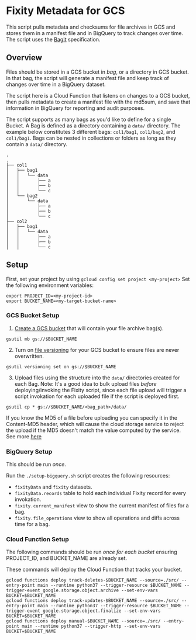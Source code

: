 # Fixity Metadata for GCS
This script pulls metadata and checksums for file archives in GCS and stores them in a manifest file and in BigQuery to track changes over time. The script uses the [BagIt](https://tools.ietf.org/html/draft-kunze-bagit-17) specification.

## Overview
Files should be stored in a GCS bucket in _bag_, or a directory in GCS bucket. In that bag, the script will generate a manifest file and keep track of changes over time in a BigQuery dataset.

The script here is a Cloud Function that listens on changes to a GCS bucket, then pulls metadata to create a manifest file with the md5sum, and save that information in BigQuery for reporting and audit purposes.

The script supports as many bags as you'd like to define for a single Bucket. A Bag is defined as a directory containing a `data/` directory. The example below constitutes 3 different bags: `col1/bag1`, `col1/bag2`, and `col1/bag1`. Bags can be nested in collections or folders as long as they contain a `data/` directory.
```
.
.
├── col1
│   ├── bag1
│   │   └── data
│   │       ├── a
│   │       ├── b
│   │       └── c
│   └── bag2
│       └── data
│           ├── a
│           ├── b
│           └── c
├── col2
│   ├── bag1
│   │   └── data
│   │       ├── a
│   │       ├── b
│   │       └── c
```

## Setup
First, set your project by using `gcloud config set project <my-project>`
Set the following environment variables:
```
export PROJECT_ID=<my-project-id>
export BUCKET_NAME=<my-target-bucket-name>
```

### GCS Bucket Setup
1. [Create a GCS bucket](https://cloud.google.com/storage/docs/creating-buckets#storage-create-bucket-gsutil) that will contain your file archive bag(s).
```
gsutil mb gs://$BUCKET_NAME
```
2. Turn on [file versioning](https://cloud.google.com/storage/docs/object-versioning) for your GCS bucket to ensure files are never overwritten.
```
gsutil versioning set on gs://$BUCKET_NAME
```
3. Upload files using the structure into the `data/` directories created for each Bag. Note: It's a good idea to bulk upload files _before_ deploying/invoking the Fixity script, since each file upload will trigger a script invokation for each uploaded file if the script is deployed first.
```
gsutil cp * gs://$BUCKET_NAME/<bag_path>/data/
```
If you know the MD5 of a file before uploading you can specify it in the Content-MD5 header, which will cause the cloud storage service to reject the upload if the MD5 doesn't match the value computed by the service. See more [here](https://cloud.google.com/storage/docs/gsutil/commands/cp#checksum-validation)

### BigQuery Setup
This should be run *once*.

Run the `./setup-bigquery.sh` script creates the following resources:
* `fixityData` and `fixity` datasets.
* `fixityData.records` table to hold each individual Fixity record for every invokation.
* `fixity.current_manifest` view to show the current manifest of files for a bag.
* `fixity.file_operations` view to show all operations and diffs across time for a bag.

### Cloud Function Setup
The following commands should be run *once for each bucket* ensuring PROJECT_ID, and BUCKET_NAME are already set.

These commands will deploy the Cloud Function that tracks your bucket.
```
gcloud functions deploy track-deletes-$BUCKET_NAME --source=./src/ --entry-point main --runtime python37 --trigger-resource $BUCKET_NAME --trigger-event google.storage.object.archive --set-env-vars BUCKET=$BUCKET_NAME
gcloud functions deploy track-updates-$BUCKET_NAME --source=./src/ --entry-point main --runtime python37 --trigger-resource $BUCKET_NAME --trigger-event google.storage.object.finalize --set-env-vars BUCKET=$BUCKET_NAME
gcloud functions deploy manual-$BUCKET_NAME --source=./src/ --entry-point main --runtime python37 --trigger-http --set-env-vars BUCKET=$BUCKET_NAME
```
